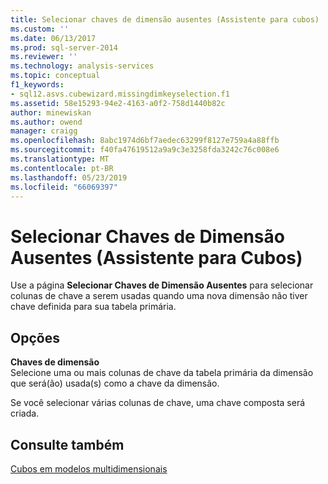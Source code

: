 ```yaml
---
title: Selecionar chaves de dimensão ausentes (Assistente para cubos) | Microsoft Docs
ms.custom: ''
ms.date: 06/13/2017
ms.prod: sql-server-2014
ms.reviewer: ''
ms.technology: analysis-services
ms.topic: conceptual
f1_keywords:
- sql12.asvs.cubewizard.missingdimkeyselection.f1
ms.assetid: 58e15293-94e2-4163-a0f2-758d1440b82c
author: minewiskan
ms.author: owend
manager: craigg
ms.openlocfilehash: 8abc1974d6bf7aedec63299f8127e759a4a88ffb
ms.sourcegitcommit: f40fa47619512a9a9c3e3258fda3242c76c008e6
ms.translationtype: MT
ms.contentlocale: pt-BR
ms.lasthandoff: 05/23/2019
ms.locfileid: "66069397"
---
```

# <a name="select-missing-dimension-keys-cube-wizard"></a>Selecionar Chaves de Dimensão Ausentes (Assistente para Cubos)
  Use a página **Selecionar Chaves de Dimensão Ausentes** para selecionar colunas de chave a serem usadas quando uma nova dimensão não tiver chave definida para sua tabela primária.  
  
## <a name="options"></a>Opções  
 **Chaves de dimensão**  
 Selecione uma ou mais colunas de chave da tabela primária da dimensão que será(ão) usada(s) como a chave da dimensão.  
  
 Se você selecionar várias colunas de chave, uma chave composta será criada.  
  
## <a name="see-also"></a>Consulte também  
 [Cubos em modelos multidimensionais](multidimensional-models/cubes-in-multidimensional-models.md)  
  
  
